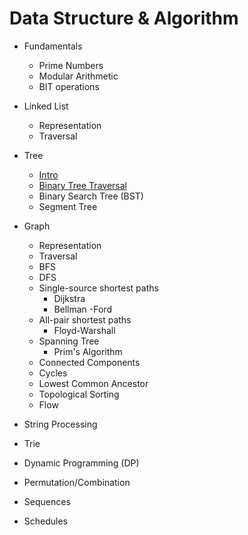 # Data Structure & Algorithm

* Fundamentals
  * Prime Numbers
  * Modular Arithmetic
  * BIT operations


* Linked List
  * Representation
  * Traversal


* Tree
  * [Intro](tree_intro.md)
  * [Binary Tree Traversal](tree_traversal.nd)
  * Binary Search Tree (BST)
  * Segment Tree


* Graph
  * Representation
  * Traversal
  * BFS
  * DFS
  * Single-source shortest paths
    * Dijkstra
    * Bellman -Ford
  * All-pair shortest paths
    * Floyd-Warshall
  * Spanning Tree
    * Prim's Algorithm
  * Connected Components
  * Cycles
  * Lowest Common Ancestor
  * Topological Sorting
  * Flow


* String Processing

* Trie

* Dynamic Programming (DP)

* Permutation/Combination

* Sequences

* Schedules
